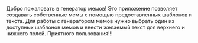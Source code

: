 Добро пожаловать в генератор мемов! Это приложение позволяет создавать собственные мемы с помощью предоставленных шаблонов и текста.
Для работы с генератором мемов нужно выбрать один из доступных шаблонов мемов и ввести желаемый текст для верхнего и нижнего полей.
Приятного пользования!!!
